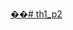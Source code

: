 [��#   t h 1 _ p 2 
 
 ](https://github.com/damnhatanh123/th1_p2/assets/83380756/ba7e15de-b693-4d69-b7f8-13b93c904a75)
